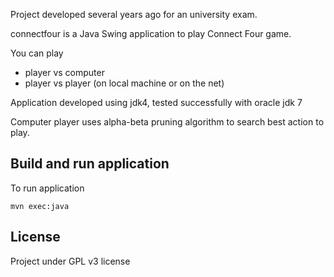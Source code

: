 Project developed several years ago for an university exam.

connectfour is a Java Swing application to play Connect Four game.

You can play
* player vs computer
* player vs player (on local machine or on the net)

Application developed using jdk4, tested successfully with oracle jdk 7

Computer player uses alpha-beta pruning algorithm to search best action to play.


## Build and run application

To run application

```
mvn exec:java
```

## License

Project under GPL v3 license
